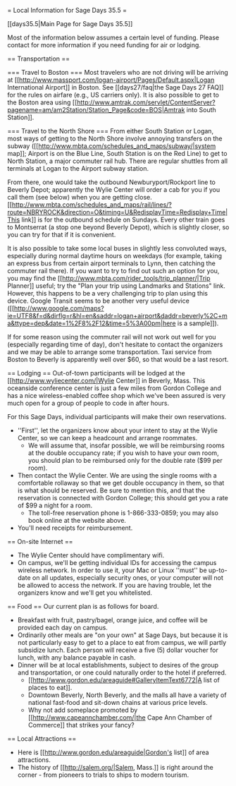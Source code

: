 = Local Information for Sage Days 35.5 =

[[days35.5|Main Page for Sage Days 35.5]]

Most of the information below assumes a certain level of funding.  Please contact for more information if you need funding for air or lodging.

== Transportation ==

=== Travel to Boston ===
Most travelers who are not driving will be arriving at [[http://www.massport.com/logan-airport/Pages/Default.aspx|Logan International Airport]] in Boston.  See [[days27/faq|the Sage Days 27 FAQ]] for the rules on airfare (e.g., US carriers only).  It is also possible to get to the Boston area using [[http://www.amtrak.com/servlet/ContentServer?pagename=am/am2Station/Station_Page&code=BOS|Amtrak into South Station]].

=== Travel to the North Shore ===
From either South Station or Logan, most ways of getting to the North Shore involve annoying transfers on the subway ([[http://www.mbta.com/schedules_and_maps/subway/|system map]]; Airport is on the Blue Line, South Station is on the Red Line) to get to North Station, a major commuter rail hub.  There are regular shuttles from all terminals at Logan to the Airport subway station.

From there, one would take the outbound Newburyport/Rockport line to Beverly Depot; apparently the Wylie Center will order a cab for you if you call them (see below) when you are getting close.  [[http://www.mbta.com/schedules_and_maps/rail/lines/?route=NBRYROCK&direction=O&timing=U&RedisplayTime=Redisplay+Time|This link]] is for the outbound schedule on Sundays.  Every other train goes to Montserrat (a stop one beyond Beverly Depot), which is slightly closer, so you can try for that if it is convenient.

It is also possible to take some local buses in slightly less convoluted ways, especially during normal daytime hours on weekdays (for example, taking an express bus from certain airport terminals to Lynn, then catching the commuter rail there).  If you want to try to find out such an option for you, you may find the [[http://www.mbta.com/rider_tools/trip_planner/|Trip Planner]] useful; try the "Plan your trip using Landmarks and Stations" link.  However, this happens to be a very challenging trip to plan using this device.  Google Transit seems to be another very useful device ([[http://www.google.com/maps?ie=UTF8&f=d&dirflg=r&hl=en&saddr=logan+airport&daddr=beverly%2C+ma&ttype=dep&date=1%2F8%2F12&time=5%3A00pm|here is a sample]]).

If for some reason using the commuter rail will not work out well for you (especially regarding time of day), don't hesitate to contact the organizers and we may be able to arrange some transportation.  Taxi service from Boston to Beverly is apparently well over $60, so that would be a last resort.

== Lodging ==
Out-of-town participants will be lodged at the [[http://www.wyliecenter.com/|Wylie Center]] in Beverly, Mass.  This oceanside conference center is just a few miles from Gordon College and has a nice wireless-enabled coffee shop which we've been assured is very much open for a group of people to code in after hours.  

For this Sage Days, individual participants will make their own reservations.  
 * ''First'', let the organizers know about your intent to stay at the Wylie Center, so we can keep a headcount and arrange roommates.  
   * We will assume that, insofar possible, we will be reimbursing rooms at the double occupancy rate; if you wish to have your own room, you should plan to be reimbursed only for the double rate ($99 per room).
 * Then contact the Wylie Center.  We are using the single rooms with a comfortable rollaway so that we get double occupancy in them, so that is what should be reserved.  Be sure to mention this, and that the reservation is connected with Gordon College; this should get you a rate of $99 a night for a room.  
   * The toll-free reservation phone is 1-866-333-0859; you may also book online at the website above.  
 * You'll need receipts for reimbursement.

== On-site Internet ==
 * The Wylie Center should have complimentary wifi.
 * On campus, we'll be getting individual IDs for accessing the campus wireless network.  In order to use it, your Mac or Linux ''must'' be up-to-date on all updates, especially security ones, or your computer will not be allowed to access the network.  If you are having trouble, let the organizers know and we'll get you whitelisted.

== Food ==
Our current plan is as follows for board.
 * Breakfast with fruit, pastry/bagel, orange juice, and coffee will be provided each day on campus.
 * Ordinarily other meals are "on your own" at Sage Days, but because it is not particularly easy to get to a place to eat from campus, we will partly subsidize lunch.  Each person will receive a five (5) dollar voucher for lunch, with any balance payable in cash.  
 * Dinner will be at local establishments, subject to desires of the group and transportation, or one could naturally order to the hotel if preferred.
   * [[http://www.gordon.edu/areaguide#GalleryItemText6772|A list of places to eat]].
   * Downtown Beverly, North Beverly, and the malls all have a variety of national fast-food and sit-down chains at various price levels.
   * Why not add someplace promoted by [[http://www.capeannchamber.com/|the Cape Ann Chamber of Commerce]] that strikes your fancy?

== Local Attractions ==
 * Here is [[http://www.gordon.edu/areaguide|Gordon's list]] of area attractions.
 * The history of [[http://salem.org/|Salem, Mass.]] is right around the corner - from pioneers to trials to ships to modern tourism.
